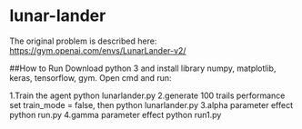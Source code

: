 # lunar-lander

The original problem is described here: https://gym.openai.com/envs/LunarLander-v2/

##How to Run
Download python 3 and install library numpy, matplotlib, keras, tensorflow, gym.
Open cmd and run: 

1.Train the agent
python lunarlander.py
2.generate 100 trails performance
set train_mode = false, then
python lunarlander.py
3.alpha parameter effect
python run.py
4.gamma parameter effect
python run1.py
